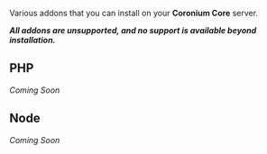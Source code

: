 Various addons that you can install on your __Coronium Core__ server.

___All addons are unsupported, and no support is available beyond installation.___

## PHP

_Coming Soon_

## Node

_Coming Soon_